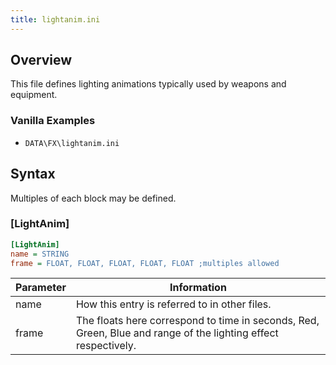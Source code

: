 ```yaml
---
title: lightanim.ini
---
```


## Overview

This file defines lighting animations typically used by weapons and equipment.

### Vanilla Examples

* `DATA\FX\lightanim.ini`

## Syntax

Multiples of each block may be defined.

### [LightAnim]

```ini
[LightAnim]
name = STRING
frame = FLOAT, FLOAT, FLOAT, FLOAT, FLOAT ;multiples allowed
```

| Parameter | Information                                                                                                    |
| --------- | -------------------------------------------------------------------------------------------------------------- |
| name      | How this entry is referred to in other files.                                                                  |
| frame     | The floats here correspond to time in seconds, Red, Green, Blue and range of the lighting effect respectively. |


